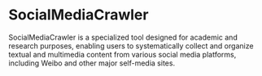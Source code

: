 # SocialMediaCrawler
SocialMediaCrawler is a specialized tool designed for academic and research purposes, enabling users to systematically collect and organize textual and multimedia content from various social media platforms, including Weibo and other major self-media sites. 
